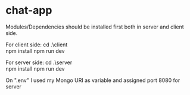 # chat-app

Modules/Dependencies should be installed first both in server and client side.

For client side:
 cd .\client\
 npm install
 npm run dev
 
 For server side:
 cd .\server\
 npm install
 npm run dev
 
 On ".env" I used my Mongo URI as variable and assigned port 8080 for server
